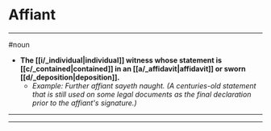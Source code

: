 # Affiant
---
#noun
- **The [[i/_individual|individual]] witness whose statement is [[c/_contained|contained]] in an [[a/_affidavit|affidavit]] or sworn [[d/_deposition|deposition]].**
	- _Example: Further affiant sayeth naught. (A centuries-old statement that is still used on some legal documents as the final declaration prior to the affiant's signature.)_
---
---
